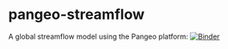 # pangeo-streamflow
A global streamflow model using the Pangeo platform: [![Binder](https://mybinder.org/badge_logo.svg)](http://binder.pangeo.io/v2/gh/davidbrochart/pangeo-streamflow/master)
